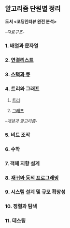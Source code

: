 ## 알고리즘 단원별 정리    
**도서 <코딩인터뷰 완전 분석>**   
  
  
  
-*자료구조*- 
### 1. 배열과 문자열  

### 2. [연결리스트](https://github.com/stellakang/PS/blob/master/linkedlist.md)    

### 3. [스택과 큐](https://github.com/stellakang/PS/blob/master/stack-and-queue.md)    

### 4. 트리와 그래프  

1) [트리](https://github.com/stellakang/leetcode/blob/master/tree.md)    

2) [그래프](https://github.com/stellakang/leetcode/blob/master/graph.md)    



-*개념과 알고리즘*-  
### 5. 비트 조작  

### 6. 수학  

### 7. 객체 지향 설계  

### 8. [재귀와 동적 프로그래밍](https://github.com/stellakang/PS/blob/master/recursion-and-dp.md)  

### 9. 시스템 설계 및 규모 확장성  

### 10. 정렬과 탐색   

### 11. 테스팅  
  

